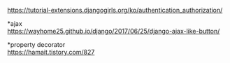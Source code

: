 https://tutorial-extensions.djangogirls.org/ko/authentication_authorization/

*ajax  
https://wayhome25.github.io/django/2017/06/25/django-ajax-like-button/  
  
*property decorator  
https://hamait.tistory.com/827  